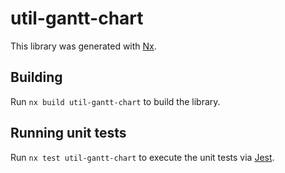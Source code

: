 # util-gantt-chart

This library was generated with [Nx](https://nx.dev).

## Building

Run `nx build util-gantt-chart` to build the library.

## Running unit tests

Run `nx test util-gantt-chart` to execute the unit tests via [Jest](https://jestjs.io).
